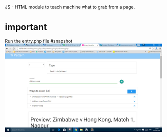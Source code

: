 JS - HTML module to teach machine what to grab from a page.
# important
Run the entry.php file 
#snapshot
<img src="https://raw.githubusercontent.com/bhattjigar/Crawling/master/JB/Timeswen.png" />


